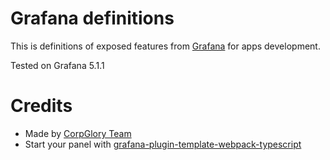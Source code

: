# Grafana definitions

This is definitions of exposed features from [Grafana](https://github.com/grafana/grafana) for 
apps development.

Tested on Grafana 5.1.1

# Credits

* Made by [CorpGlory Team](htto://corpglory.com)
* Start your panel with [grafana-plugin-template-webpack-typescript](https://github.com/CorpGlory/grafana-plugin-template-webpack-typescript)